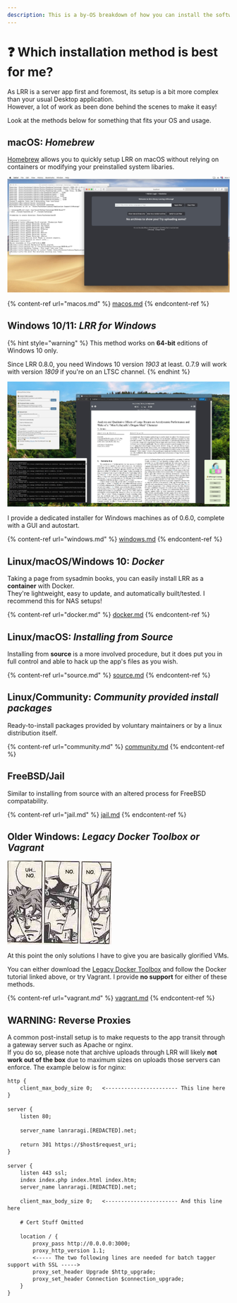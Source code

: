 ```yaml
---
description: This is a by-OS breakdown of how you can install the software on your machine.
---
```


# ❓ Which installation method is best for me?

As LRR is a server app first and foremost, its setup is a bit more complex than your usual Desktop application.  
However, a lot of work as been done behind the scenes to make it easy!

Look at the methods below for something that fits your OS and usage.

## macOS: _Homebrew_

[Homebrew](https://brew.sh) allows you to quickly setup LRR on macOS without relying on containers or modifying your preinstalled system libaries.

![brew](<../.screenshots/brew.jpg>)

{% content-ref url="macos.md" %}
[macos.md](macos.md)
{% endcontent-ref %}

## Windows 10/11: _LRR for Windows_

{% hint style="warning" %}
This method works on **64-bit** editions of Windows 10 only.

Since LRR 0.8.0, you need Windows 10 version _1903_ at least. 0.7.9 will work with version _1809_ if you're on an LTSC channel.
{% endhint %}

![win10](../.screenshots/karen.jpg)

I provide a dedicated installer for Windows machines as of 0.6.0, complete with a GUI and autostart.

{% content-ref url="windows.md" %}
[windows.md](windows.md)
{% endcontent-ref %}

## Linux/macOS/Windows 10: _Docker_

Taking a page from sysadmin books, you can easily install LRR as a **container** with Docker.  
They're lightweight, easy to update, and automatically built/tested. I recommend this for NAS setups!

{% content-ref url="docker.md" %}
[docker.md](docker.md)
{% endcontent-ref %}

## Linux/macOS: _Installing from Source_

Installing from **source** is a more involved procedure, but it does put you in full control and able to hack up the app's files as you wish.

{% content-ref url="source.md" %}
[source.md](source.md)
{% endcontent-ref %}

## Linux/Community: _Community provided install packages_

Ready-to-install packages provided by voluntary maintainers or by a linux distribution itself.

{% content-ref url="community.md" %}
[community.md](community.md)
{% endcontent-ref %}

## FreeBSD/Jail

Similar to installing from source with an altered process for FreeBSD compatability.

{% content-ref url="jail.md" %}
[jail.md](jail.md)
{% endcontent-ref %}

## Older Windows: _Legacy Docker Toolbox or Vagrant_

![I really hope you guys don't do this](../.screenshots/shiggy.png)

At this point the only solutions I have to give you are basically glorified VMs.

You can either download the [Legacy Docker Toolbox](https://docs.docker.com/toolbox/toolbox\_install\_windows/) and follow the Docker tutorial linked above, or try Vagrant. I provide **no support** for either of these methods.

{% content-ref url="vagrant.md" %}
[vagrant.md](vagrant.md)
{% endcontent-ref %}

## WARNING: Reverse Proxies

A common post-install setup is to make requests to the app transit through a gateway server such as Apache or nginx.  
If you do so, please note that archive uploads through LRR will likely **not work out of the box** due to maximum sizes on uploads those servers can enforce. The example below is for nginx:

```
http {
    client_max_body_size 0;   <----------------------- This line here
}

server {
    listen 80;

    server_name lanraragi.[REDACTED].net;

    return 301 https://$host$request_uri;
}

server {
    listen 443 ssl;
    index index.php index.html index.htm;
    server_name lanraragi.[REDACTED].net;

    client_max_body_size 0;   <----------------------- And this line here

    # Cert Stuff Omitted

    location / {
        proxy_pass http://0.0.0.0:3000;
        proxy_http_version 1.1;
        <----- The two following lines are needed for batch tagger support with SSL ----->
        proxy_set_header Upgrade $http_upgrade; 
        proxy_set_header Connection $connection_upgrade;
    }
}
```

